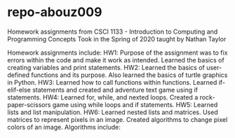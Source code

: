 # repo-abouz009
Homework assignments from CSCI 1133 - Introduction to Computing and Programming Concepts
Took in the Spring of 2020 taught by Nathan Taylor

Homework assignments include:
  HW1: Purpose of the assignment was to fix errors within the code and make it work as intended. Learned the basics of creating variables and print statements.
  HW2: Learned the basics of user-defined functions and its purpose. Also learned the basics of turtle graphics in Python.
  HW3: Learned how to call functions within functions. Learned if-elif-else statements and created and adventure text game using if statements.
  HW4: Learned for, while, and nexted loops. Created a rock-paper-scissors game using while loops and if statements.
  HW5: Learned lists and list manipulation.
  HW6: Learned nested lists and matrices. Used matrices to represent pixels in an image. Created algorithms to change pixel colors of an image. Algorithms include:
